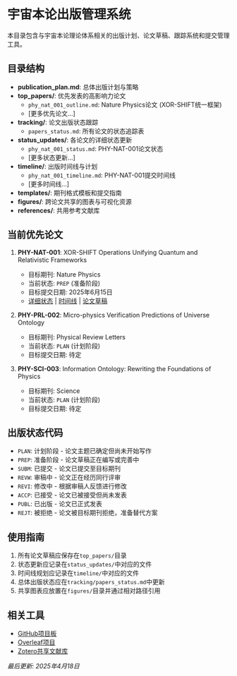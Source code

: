 # 宇宙本论出版管理系统

本目录包含与宇宙本论理论体系相关的出版计划、论文草稿、跟踪系统和提交管理工具。

## 目录结构

- **publication_plan.md**: 总体出版计划与策略
- **top_papers/**: 优先发表的高影响力论文
  - `phy_nat_001_outline.md`: Nature Physics论文 (XOR-SHIFT统一框架)
  - [更多优先论文...]
- **tracking/**: 论文出版状态跟踪
  - `papers_status.md`: 所有论文的状态追踪表
- **status_updates/**: 各论文的详细状态更新
  - `phy_nat_001_status.md`: PHY-NAT-001论文状态
  - [更多状态更新...]
- **timeline/**: 出版时间线与计划
  - `phy_nat_001_timeline.md`: PHY-NAT-001提交时间线
  - [更多时间线...]
- **templates/**: 期刊格式模板和提交指南
- **figures/**: 跨论文共享的图表与可视化资源
- **references/**: 共用参考文献库

## 当前优先论文

1. **PHY-NAT-001**: XOR-SHIFT Operations Unifying Quantum and Relativistic Frameworks
   - 目标期刊: Nature Physics
   - 当前状态: `PREP` (准备阶段)
   - 目标提交日期: 2025年6月15日
   - [详细状态](status_updates/phy_nat_001_status.md) | [时间线](timeline/phy_nat_001_timeline.md) | [论文草稿](top_papers/phy_nat_001_outline.md)

2. **PHY-PRL-002**: Micro-physics Verification Predictions of Universe Ontology
   - 目标期刊: Physical Review Letters
   - 当前状态: `PLAN` (计划阶段)
   - 目标提交日期: 待定

3. **PHY-SCI-003**: Information Ontology: Rewriting the Foundations of Physics
   - 目标期刊: Science
   - 当前状态: `PLAN` (计划阶段)
   - 目标提交日期: 待定

## 出版状态代码

- `PLAN`: 计划阶段 - 论文主题已确定但尚未开始写作
- `PREP`: 准备阶段 - 论文草稿正在编写或完善中
- `SUBM`: 已提交 - 论文已提交至目标期刊
- `REVW`: 审稿中 - 论文正在经历同行评审
- `REVI`: 修改中 - 根据审稿人反馈进行修改
- `ACCP`: 已接受 - 论文已被接受但尚未发表
- `PUBL`: 已出版 - 论文已正式发表
- `REJT`: 被拒绝 - 论文被目标期刊拒绝，准备替代方案

## 使用指南

1. 所有论文草稿应保存在`top_papers/`目录
2. 状态更新应记录在`status_updates/`中对应的文件
3. 时间线规划应记录在`timeline/`中对应的文件
4. 总体出版状态应在`tracking/papers_status.md`中更新
5. 共享图表应放置在`figures/`目录并通过相对路径引用

## 相关工具

- [GitHub项目板](https://github.com/loning/universe/projects/publications)
- [Overleaf项目](https://www.overleaf.com/project/universe-ontology)
- [Zotero共享文献库](https://www.zotero.org/groups/universe-ontology)

*最后更新: 2025年4月18日* 